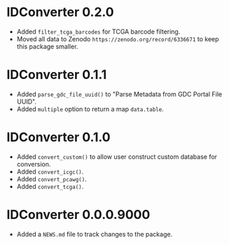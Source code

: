 # IDConverter 0.2.0

* Added `filter_tcga_barcodes` for TCGA barcode filtering.
* Moved all data to Zenodo `https://zenodo.org/record/6336671` to keep this package smaller.

# IDConverter 0.1.1

* Added `parse_gdc_file_uuid()` to "Parse Metadata from GDC Portal File UUID".
* Added `multiple` option to return a map `data.table`.

# IDConverter 0.1.0

* Added `convert_custom()` to allow user construct custom database for conversion.
* Added `convert_icgc()`.
* Added `convert_pcawg()`.
* Added `convert_tcga()`.

# IDConverter 0.0.0.9000

* Added a `NEWS.md` file to track changes to the package.
